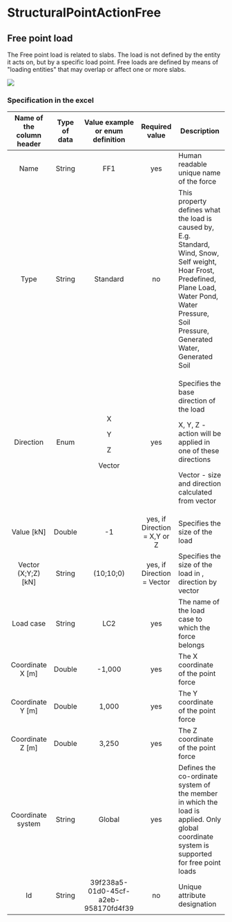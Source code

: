 # StructuralPointActionFree

## Free point load

The Free point load is related to slabs. The load is not defined by the entity it acts on, but by a specific load point. Free loads are defined by means of "loading entities" that may overlap or affect one or more slabs.

![](../.gitbook/assets/38\_structuralpointactionfree.png)

### Specification in the excel

| **Name of the column header** | **Type of data** |            **Value example or enum definition**            |      **Required value**      | **Description**                                                                                                                                                                                          |
| :---------------------------: | :--------------: | :--------------------------------------------------------: | :--------------------------: | -------------------------------------------------------------------------------------------------------------------------------------------------------------------------------------------------------- |
|              Name             |      String      |                             FF1                            |              yes             | Human readable unique name of the force                                                                                                                                                                  |
|              Type             |      String      |                          Standard                          |              no              | This property defines what the load is caused by, E.g. Standard, Wind, Snow, Self weight, Hoar Frost, Predefined, Plane Load, Water Pond, Water Pressure, Soil Pressure, Generated Water, Generated Soil |
|           Direction           |       Enum       | <p>X</p><p></p><p>Y</p><p></p><p>Z</p><p></p><p>Vector</p> |              yes             | <p>Specifies the base direction of the load</p><p>X, Y, Z - action will be applied in one of these directions</p><p>Vector - size and direction calculated from vector</p>                               |
|          Value \[kN]          |      Double      |                             -1                             | yes, if Direction = X,Y or Z | Specifies the size of the load                                                                                                                                                                           |
|      Vector (X;Y;Z) \[kN]     |      String      |                          (10;10;0)                         |  yes, if Direction = Vector  | Specifies the size of the load in , direction by vector                                                                                                                                                  |
|           Load case           |      String      |                             LC2                            |              yes             | The name of the load case to which the force belongs                                                                                                                                                     |
|       Coordinate X \[m]       |      Double      |                           -1,000                           |              yes             | The X coordinate of the point force                                                                                                                                                                      |
|       Coordinate Y \[m]       |      Double      |                            1,000                           |              yes             | The Y coordinate of the point force                                                                                                                                                                      |
|       Coordinate Z \[m]       |      Double      |                            3,250                           |              yes             | The Z coordinate of the point force                                                                                                                                                                      |
|       Coordinate system       |      String      |                           Global                           |              yes             | Defines the co-ordinate system of the member in which the load is applied. Only global coordinate system is supported for free point loads                                                               |
|               Id              |      String      |            39f238a5-01d0-45cf-a2eb-958170fd4f39            |              no              | Unique attribute designation                                                                                                                                                                             |
